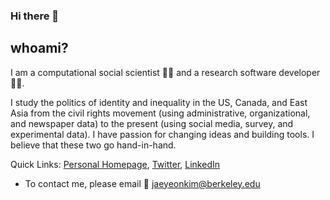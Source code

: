 
### Hi there 👋

## whoami?

I am a computational social scientist :man_scientist: and a research software developer :man_technologist:.

I study the politics of identity and inequality in the US, Canada, and East Asia from the civil rights movement (using administrative, organizational, and newspaper data) to the present (using social media, survey, and experimental data). I have passion for changing ideas and building tools. I believe that these two go hand-in-hand.  

Quick Links: [Personal Homepage](https://jaeyk.github.io/), [Twitter](https://twitter.com/JaeJaeykim2), [LinkedIn](https://www.linkedin.com/in/jae-yeon-kim/)

- To contact me, please email :postbox: jaeyeonkim@berkeley.edu 
